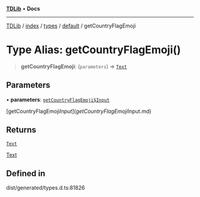 [**TDLib**](../../../../../../README.md) • **Docs**

***

[TDLib](../../../../../../modules.md) / [index](../../../../../README.md) / [types](../../../README.md) / [default](../README.md) / getCountryFlagEmoji

# Type Alias: getCountryFlagEmoji()

> **getCountryFlagEmoji**: (`parameters`) => [`Text`](Text.md)

## Parameters

• **parameters**: [`getCountryFlagEmoji$Input`](getCountryFlagEmoji$Input.md)

[getCountryFlagEmoji$Input](getCountryFlagEmoji$Input.md)

## Returns

[`Text`](Text.md)

[Text](Text.md)

## Defined in

dist/generated/types.d.ts:81826

